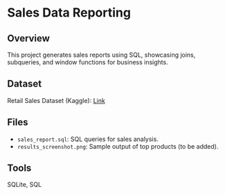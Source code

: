 # Sales Data Reporting
## Overview
This project generates sales reports using SQL, showcasing joins, subqueries, and window functions for business insights.

## Dataset
Retail Sales Dataset (Kaggle): [Link](https://www.kaggle.com/datasets/denisadutca/customer-behaviour)

## Files
- `sales_report.sql`: SQL queries for sales analysis.
- `results_screenshot.png`: Sample output of top products (to be added).

## Tools
SQLite, SQL
